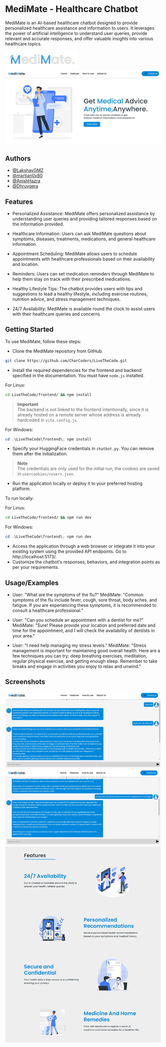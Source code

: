 
# MediMate - Healthcare Chatbot 

MediMate is an AI-based healthcare chatbot designed to provide personalized healthcare assistance and information to users. It leverages the power of artificial intelligence to understand user queries, provide relevant and accurate responses, and offer valuable insights into various healthcare topics.

![Logo](https://github.com/Char-Coders/LiveTheCode/blob/master/frontend/public/logo_inverted_blackbg-removebg.png)
![App Screenshot](https://github.com/Char-Coders/LiveTheCode/blob/master/frontend/public/home.jpeg)

## Authors

- [@LakshayGMZ](https://github.com/LakshayGMZ)
- [@martian0x80](https://github.com/martian0x80)
- [@AnishHazra](https://www.github.com/AnishHazra)
- [@Dhruvgera](https://github.com/Dhruvgera)



## Features

- Personalized Assistance: MediMate offers personalized assistance by understanding user queries and providing tailored responses based on the information provided.

- Healthcare Information: Users can ask MediMate questions about symptoms, diseases, treatments, medications, and general healthcare information.
- Appointment Scheduling: MediMate allows users to schedule appointments with healthcare professionals based on their availability and location.
- Reminders: Users can set medication reminders through MediMate to help them stay on track with their prescribed medications.
- Healthy Lifestyle Tips: The chatbot provides users with tips and suggestions to lead a healthy lifestyle, including exercise routines, nutrition advice, and stress management techniques.
- 24/7 Availability: MediMate is available round the clock to assist users with their healthcare queries and concerns

## Getting Started

To use MediMate, follow these steps:

- Clone the MediMate repository from GitHub.
```bash
git clone https://github.com/CharCoders/LiveTheCode.git
```
- Install the required dependencies for the frontend and backend specified in the documentation. You must have `node.js` installed.

For Linux:
```bash
cd LiveTheCode/frontend/ && npm install
```

> **Important**  
> The backend is not linked to the frontend intentionally, since it is already hosted on a remote server whose address is already hardcoded in `vite.config.js`.


For Windows:
```powershell
cd .\LiveTheCode\frontend\; npm install
```
- Specify your HuggingFace credentials in `chatbot.py`. You can remove them after the initialization.

> **Note**  
> The credentials are only used for the initial run, the cookies are saved in `usercookies/<user>.json`.

- Run the application locally or deploy it to your preferred hosting platform.

To run locally:

For Linux:
```bash
cd LiveTheCode/frontend/ && npm run dev
```
For Windows:
```ps1
cd .\LiveTheCode\frontend\; npm run dev
```
- Access the application through a web browser or integrate it into your existing system using the provided API endpoints. Go to http://localhost:5173/.
- Customize the chatbot's responses, behaviors, and integration points as per your requirements.

## Usage/Examples

- User: "What are the symptoms of the flu?"
MediMate: "Common symptoms of the flu include fever, cough, sore throat, body aches, and fatigue. If you are experiencing these symptoms, it is recommended to consult a healthcare professional."

- User: "Can you schedule an appointment with a dentist for me?"
MediMate: "Sure! Please provide your location and preferred date and time for the appointment, and I will check the availability of dentists in your area."

- User: "I need help managing my stress levels."
MediMate: "Stress management is important for maintaining good overall health. Here are a few techniques you can try: deep breathing exercises, meditation, regular physical exercise, and getting enough sleep. Remember to take breaks and engage in activities you enjoy to relax and unwind."

## Screenshots

![App Screenshot](https://github.com/Char-Coders/LiveTheCode/blob/master/frontend/public/chat1.jpeg)
![App Screenshot](https://github.com/Char-Coders/LiveTheCode/blob/master/frontend/public/chat2.jpeg)
![App Screenshot](https://github.com/Char-Coders/LiveTheCode/blob/master/frontend/public/features.jpeg)
